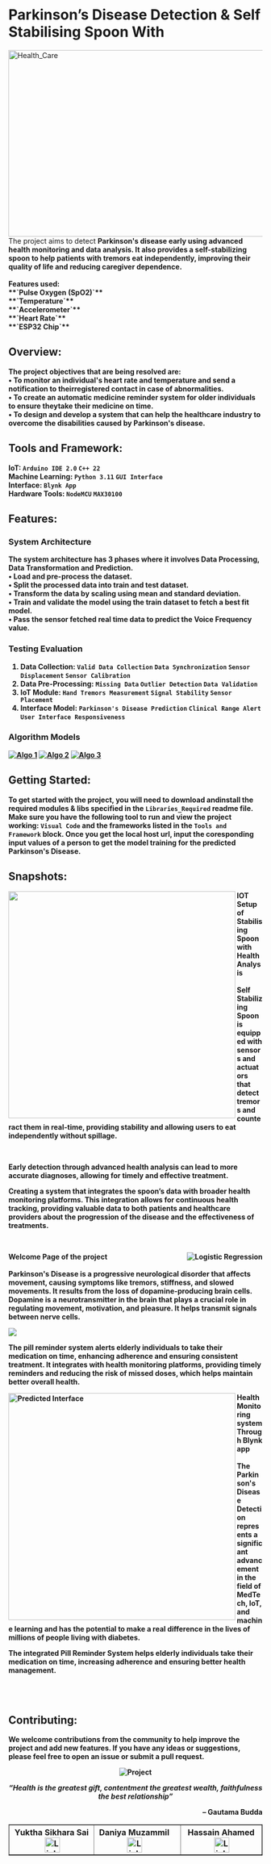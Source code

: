 # Parkinson’s Disease Detection & Self Stabilising Spoon With
<p>
    <img align="left" alt="Health_Care" title="Health Care" width="1050" height="370" src="https://i.pinimg.com/564x/15/67/a3/1567a320037a0738292c6b5c77b91f45.jpg">
</p>
The project aims to detect <b> Parkinson's disease <b> early using advanced health monitoring and data analysis. It also provides a <b> self-stabilizing spoon <b> to help patients with tremors eat independently, improving their quality of life and reducing caregiver dependence.<br><br>
Features used:<br>
  **`Pulse Oxygen (SpO2)`**<br>
  **`Temperature`**<br>
  **`Accelerometer`**<br>
  **`Heart Rate`**<br>
  **`ESP32 Chip`**<br>

## Overview:
The project objectives that are being resolved are:
<br>• To monitor an individual's heart rate and temperature and send a notification to theirregistered contact in case of abnormalities.
<br>• To create an automatic medicine reminder system for older individuals to ensure theytake their medicine on time.
<br>• To design and develop a system that can help the healthcare industry to overcome the disabilities caused by Parkinson's disease.

## Tools and Framework:
IoT: **`Arduino IDE 2.0`** **`C++ 22`**
<br>Machine Learning: **`Python 3.11`** **`GUI Interface`** 
<br>Interface: **`Blynk App`** 
<br>Hardware Tools: **`NodeMCU`** **`MAX30100`**

## Features:
### System Architecture
The system architecture has 3 phases where it involves Data Processing, Data Transformation and Prediction.
<br>• Load and pre-process the dataset.
<br>• Split the processed data into train and test dataset.
<br>• Transform the data by scaling using mean and standard deviation.
<br>• Train and validate the model using the train dataset to fetch a best fit model.
<br>• Pass the sensor fetched real time data to predict the Voice Frequency value.

### Testing Evaluation
1. Data Collection: 
**`Valid Data Collection`** **`Data Synchronization`** **`Sensor Displacement`** **`Sensor Calibration`**
2. Data Pre-Processing:
**`Missing Data`** **`Outlier Detection`** **`Data Validation`**
3. IoT Module:
**`Hand Tremors Measurement`** **`Signal Stability`** **`Sensor Placement`**
4. Interface Model:
**`Parkinson's Disease Prediction`** **`Clinical Range Alert`** **`User Interface Responsiveness`**

### Algorithm Models
<p align="left">
      <a href="https://scikit-learn.org/stable/modules/tree.html">
         <img alt="Algo 1" title="Decision Tree Model" src="https://custom-icon-badges.demolab.com/badge/-Decision_Tree-gold?style=for-the-badge&logo=decision_tree&logoColor=black"/></a>
      <a href="https://scikit-learn.org/stable/modules/generated/sklearn.linear_model.LogisticRegression.html">
         <img alt="Algo 2" title="Logistic Regression" src="https://custom-icon-badges.demolab.com/badge/-Logistic_Regression-plum?style=for-the-badge&logo=random_forest&logoColor=black"/></a> 
      <a href="https://scikit-learn.org/stable/modules/neighbors.html">
         <img alt="Algo 3" title="KNN CLassifier" src="https://custom-icon-badges.demolab.com/badge/-KNN_Classifier-palegreen?style=for-the-badge&logoColor=black&logo=long_short"/></a>
   </p>

## Getting Started:
To get started with the project, you will need to download andinstall the required modules & libs specified in the **`Libraries_Required`** readme file.
Make sure you have the following tool to run and view the project working: **`Visual Code`** and the frameworks listed in the **`Tools and Framework`** block. Once you get the local host url, input the coresponding input values of a person to get the model training for the predicted Parkinson's Disease.

## Snapshots:
<p>
  <img align="left" width="450" heigth="100" src="https://github.com/yuktha-reddy121/Parkinson-s-Disease-Detection-with-Self-Stabilizing-Spoon-and-Health-Analysis/blob/main/assets/Hardware.jpeg"/>
    <strong> IOT Setup of Stabilising Spoon with Health Analysis </strong> <br> <br>
    <strong> Self Stabilizing Spoon </strong>  is equipped with sensors and actuators that detect tremors and counteract them in real-time, providing stability and allowing users to eat independently without spillage.
</p><br>
<p>Early detection through advanced health analysis can lead to more accurate diagnoses, allowing for timely and effective treatment.</p>
<p>Creating a system that integrates the spoon’s data with broader health monitoring platforms. This integration allows for continuous health tracking, providing valuable data to both patients and healthcare providers about the progression of the disease and the effectiveness of treatments.</p>
<br>  
<p>
  <img align="right" alt="Logistic Regression" title="Home Page" src="https://github.com/yuktha-reddy121/Parkinson-s-Disease-Detection-with-Self-Stabilizing-Spoon-and-Health-Analysis/blob/main/assets/Logistic-Regression%20(1).jpeg?raw=true"/>
    <strong> Welcome Page of the project </strong> <br> <br>
    <strong> Parkinson's Disease </strong> is a progressive neurological disorder that affects movement, causing symptoms like tremors, stiffness, and slowed movements. It results from the loss of <strong>dopamine-producing brain cells<strong>. <br>
    <strong> Dopamine  </strong> is a neurotransmitter in the brain that plays a crucial role in regulating movement, motivation, and pleasure. It helps transmit signals between nerve cells.
</p><img src="https://github.com/yuktha-reddy121/Parkinson-s-Disease-Detection-with-Self-Stabilizing-Spoon-and-Health-Analysis/blob/main/assets/P-D.jpg?raw=true">
<p>The pill reminder system alerts elderly individuals to take their medication on time, enhancing adherence and ensuring consistent treatment. It integrates with health monitoring platforms, providing timely reminders and reducing the risk of missed doses, which helps maintain better overall health.</p>
<p>
  <img align="left" alt="Predicted Interface" title="Input Page" width="450" heigth="100" src="https://github.com/yuktha-reddy121/Parkinson-s-Disease-Detection-with-Self-Stabilizing-Spoon-and-Health-Analysis/blob/main/assets/Blynk.png?raw=true"/>
    <strong> Health Monitoring system Through Blynk app </strong> <br> <br>
    The <strong> Parkinson's Disease Detection </strong> represents a significant advancement in the field of MedTech, IoT, and machine learning and has the potential to make a real difference in the lives of millions of people living with diabetes. <br>
</p>
<p>The integrated <strongg>Pill Reminder System</strong> helps elderly individuals take their medication on time, increasing adherence and ensuring better health management.</p>

<br> <br>

## Contributing:
We welcome contributions from the community to help improve the project and add new features. If you have any ideas or suggestions, please feel free to open an issue or submit a pull request. 
<p align="center">
         <img alt="Project" title="Development" src="https://custom-icon-badges.demolab.com/badge/-Project_Still_Under_Development-orange?style=for-the-badge&logo=package&logoColor=white"/> </a>
</p>
<table border=1px solid black>
<tr>
    <th>Yuktha Sikhara Sai &ensp;
<a href="https://www.linkedin.com/in/yuktha-sikhara-sai-42754321b/">
    <img align="center" alt="Linkedin" width="30px" style="padding-right:10px;" src="https://cdn.jsdelivr.net/gh/devicons/devicon/icons/linkedin/linkedin-original.svg"/></a>
     </th>
     <th>Daniya Muzammil &ensp;
<a href="https://www.linkedin.com/in/daniya-muzammil-603a74224/">
    <img align="center" alt="Linkedin" width="30px" style="padding-right:10px;" src="https://cdn.jsdelivr.net/gh/devicons/devicon/icons/linkedin/linkedin-original.svg"/></a>
     </th>
     <th>Hassain Ahamed &ensp;
<a href="https://www.linkedin.com/in/hassain-ahamed-303a2a235/">
    <img align="center" alt="Linkedin" width="30px" style="padding-right:10px;" src="https://cdn.jsdelivr.net/gh/devicons/devicon/icons/linkedin/linkedin-original.svg"/></a>
     </th>
  
</tr>
<p align="center"> <i> <b> “Health is the greatest gift, contentment the greatest wealth, faithfulness the best relationship” </i> </b> </p>
    <p align="right"> – Gautama Budda </p>
